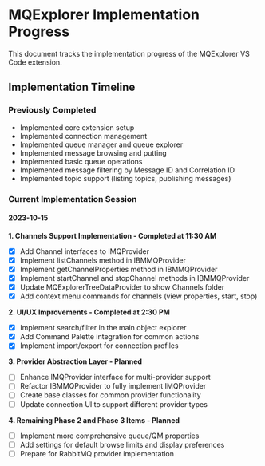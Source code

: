 # MQExplorer Implementation Progress

This document tracks the implementation progress of the MQExplorer VS Code extension.

## Implementation Timeline

### Previously Completed
- Implemented core extension setup
- Implemented connection management
- Implemented queue manager and queue explorer
- Implemented message browsing and putting
- Implemented basic queue operations
- Implemented message filtering by Message ID and Correlation ID
- Implemented topic support (listing topics, publishing messages)

### Current Implementation Session

#### 2023-10-15

**1. Channels Support Implementation - Completed at 11:30 AM**
- [x] Add Channel interfaces to IMQProvider
- [x] Implement listChannels method in IBMMQProvider
- [x] Implement getChannelProperties method in IBMMQProvider
- [x] Implement startChannel and stopChannel methods in IBMMQProvider
- [x] Update MQExplorerTreeDataProvider to show Channels folder
- [x] Add context menu commands for channels (view properties, start, stop)

**2. UI/UX Improvements - Completed at 2:30 PM**
- [x] Implement search/filter in the main object explorer
- [x] Add Command Palette integration for common actions
- [x] Implement import/export for connection profiles

**3. Provider Abstraction Layer - Planned**
- [ ] Enhance IMQProvider interface for multi-provider support
- [ ] Refactor IBMMQProvider to fully implement IMQProvider
- [ ] Create base classes for common provider functionality
- [ ] Update connection UI to support different provider types

**4. Remaining Phase 2 and Phase 3 Items - Planned**
- [ ] Implement more comprehensive queue/QM properties
- [ ] Add settings for default browse limits and display preferences
- [ ] Prepare for RabbitMQ provider implementation
